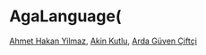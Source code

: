 # AgaLanguage(
[Ahmet Hakan Yilmaz](https://github.com/AhmetHakanYilmaz), [Akin Kutlu](https://github.com/AkinKutlu00), [Arda Güven Çiftçi](https://github.com/ArdaGCiftci)
